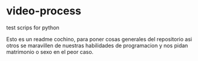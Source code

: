 # video-process
test scrips for python

Esto es un readme cochino, para poner cosas generales del repositorio asi otros se maravillen de nuestras habilidades de programacion y nos pidan matrimonio o sexo en el peor caso.
